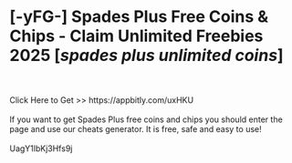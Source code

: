 # [-yFG-] Spades Plus Free Coins & Chips - Claim Unlimited Freebies 2025 [*spades plus unlimited coins*]
<br>
<br>Click Here to Get >> https://appbitly.com/uxHKU

<br>
<br>If you want to get Spades Plus free coins and chips you should enter the page and use our cheats generator. It is free, safe and easy to use!
<br>
<br>UagY1lbKj3Hfs9j

